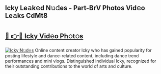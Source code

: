 ## Icky Le𝚊k𝚎d N𝚞𝚍es - Part-BrV Photos Vid𝚎o Le𝚊ks CdMt8

# <h2><a href="http://fbbwxda.evod.top/?m=Icky">🔗 👉🔴 Icky Vid𝚎o Ph𝚘t𝚘s</a></h2>

[![Icky N𝚞d𝚎s](https://i.imgur.com/8V9OHl7.gif)](http://fbbwxda.evod.top/?m=Icky)
Online content creator Icky who has gained popularity for posting lifestyle and dance-related content, including dance trend performances and mini vlogs. Distinguished individual Icky, recognized for their outstanding contributions to the world of arts and culture. 
